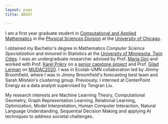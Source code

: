 ```yaml
---
layout: page
title: ABOUT

---
```

I am a first year graduate student in [Computational and Applied Mathematics](https://cam.uchicago.edu/) in the [Physical Sciences Division](https://physicalsciences.uchicago.edu/) at the [University of Chicago](https://www.uchicago.edu/).                  

I obtained my Bachelor's degree in Mathematics *Computer Science Specialization* and minored in Statistics at the [University of Minnesota, Twin Cities](https://twin-cities.umn.edu/). I was an undergraduate researcher advised by Prof. [Maria Gini](https://www-users.cs.umn.edu/~gini/) and worked with Prof. [Karel Prikry](https://de.wikipedia.org/wiki/Karel_Prikry) on a [senior capstone project](seniorcapstoneproject.pdf) and Prof. [Gilad Lerman](http://www-users.math.umn.edu/~lerman/) on [MUDAC2020](http://www.mudac.org/mankato/). I was in Ecolab-UMN collaboration led by Jimmy Broomfield, where I was in Jimmy Broomfield's forecasting best team and Sarah Milstein's clustering group. Previously, I interned at CenterPoint Energy as a data analyst supervised by Tengran Liu.

My research interests are Machine Learning Theory, Computational Geometry, Graph Representation Learning, Relational Learning, Optimization, Model Interpretation, Human Computer Interaction, Natural Language Understanding, Sequential Decision Making and applying AI techniques to address societal challenges.
